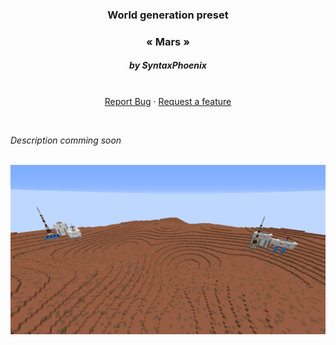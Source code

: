 <p align="center">
  <h3 align="center">World generation preset</h3>
  <h3 align="center">« Mars »</h3>
  <h5 align="center">by SyntaxPhoenix</h5>

  <p align="center">
    <br />
    <a href="https://github.com/SourceWriters/rwg-presets/issues/new?labels=bug&title=[Mars]%20Bug%20found">Report Bug</a>
    ·
    <a href="https://github.com/SourceWriters/rwg-presets/issues/new?labels=enhancement&title=[Mars]%20Feature%20request">Request a feature</a>
  </p>
</p>

<br/>

_Description comming soon_

<br/>

<img src="images/Mars.jpg" />
